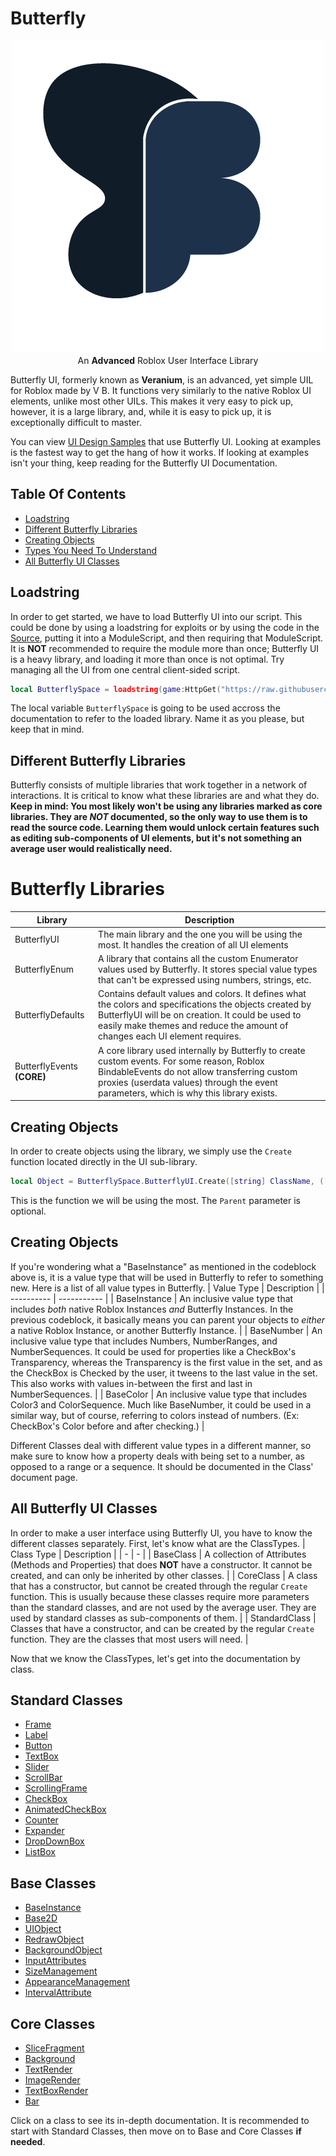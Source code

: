 # Butterfly
<p align="center">
  <img src="https://raw.githubusercontent.com/0xVB/Butterfly/main/ButterflyUI.png" alt="Butterfly UI"></a></br>
  An <b>Advanced</b> Roblox User Interface Library
</p>

Butterfly UI, formerly known as **Veranium**, is an advanced, yet simple UIL for Roblox made by V B. It functions very similarly to the native Roblox UI elements, unlike most other UILs. This makes it very easy to pick up, however, it is a large library, and, while it is easy to pick up, it is exceptionally difficult to master.

You can view [UI Design Samples](/Samples) that use Butterfly UI. Looking at examples is the fastest way to get the hang of how it works.
If looking at examples isn't your thing, keep reading for the Butterfly UI Documentation.

## Table Of Contents
- [Loadstring](#loadstring)
- [Different Butterfly Libraries](#libraries)
- [Creating Objects](#create_obj)
- [Types You Need To Understand](#vtypes)
- [All Butterfly UI Classes](#bui_classes)

## Loadstring <a name = "loadstring"></a>
In order to get started, we have to load Butterfly UI into our script. This could be done by using a loadstring for exploits or by using the code in the [Source](/Source/ButterflyUI.lua), putting it into a ModuleScript, and then requiring that ModuleScript. It is **NOT** recommended to require the module more than once; Butterfly UI is a heavy library, and loading it more than once is not optimal. Try managing all the UI from one central client-sided script.
```lua
local ButterflySpace = loadstring(game:HttpGet("https://raw.githubusercontent.com/0xVB/Butterfly/main/Source/ButterflyUI.lua"))();
```
The local variable `ButterflySpace` is going to be used accross the documentation to refer to the loaded library. Name it as you please, but keep that in mind.

## Different Butterfly Libraries <a name = "loadstring"></a>
Butterfly consists of multiple libraries that work together in a network of interactions. It is critical to know what these libraries are and what they do.
**Keep in mind: You most likely won't be using any libraries marked as core libraries. They are *NOT* documented, so the only way to use them is to read the source code. Learning them would unlock certain features such as editing sub-components of UI elements, but it's not something an average user would realistically need.**
# Butterfly Libraries

| Library | Description |
| ----------- | ----------- |
| ButterflyUI | The main library and the one you will be using the most. It handles the creation of all UI elements |
| ButterflyEnum | A library that contains all the custom Enumerator values used by Butterfly. It stores special value types that can't be expressed using numbers, strings, etc. |
| ButterflyDefaults | Contains default values and colors. It defines what the colors and specifications the objects created by ButterflyUI will be on creation. It could be used to easily make themes and reduce the amount of changes each UI element requires. |
| ButterflyEvents **(CORE)** | A core library used internally by Butterfly to create custom events. For some reason, Roblox BindableEvents do not allow transferring custom proxies (userdata values) through the event parameters, which is why this library exists. |

## Creating Objects <a name = "create_obj"></a>
In order to create objects using the library, we simply use the `Create` function located directly in the UI sub-library.
```lua
local Object = ButterflySpace.ButterflyUI.Create([string] ClassName, ([BaseInstance] Parent));
```
This is the function we will be using the most. The `Parent` parameter is optional.

## Creating Objects <a name = "vtypes"></a>
If you're wondering what a "BaseInstance" as mentioned in the codeblock above is, it is a value type that will be used in Butterfly to refer to something new. Here is a list of all value types in Butterfly.
| Value Type | Description |
| ---------- | ----------- |
| BaseInstance | An inclusive value type that includes *both* native Roblox Instances *and* Butterfly Instances. In the previous codeblock, it basically means you can parent your objects to *either* a native Roblox Instance, or another Butterfly Instance. |
| BaseNumber | An inclusive value type that includes Numbers, NumberRanges, and NumberSequences. It could be used for properties like a CheckBox's Transparency, whereas the Transparency is the first value in the set, and as the CheckBox is Checked by the user, it tweens to the last value in the set. This also works with values in-between the first and last in NumberSequences. |
| BaseColor | An inclusive value type that includes Color3 and ColorSequence. Much like BaseNumber, it could be used in a similar way, but of course, referring to colors instead of numbers. (Ex: CheckBox's Color before and after checking.) |

Different Classes deal with different value types in a different manner, so make sure to know how a property deals with being set to a number, as opposed to a range or a sequence. It should be documented in the Class' document page.

## All Butterfly UI Classes <a name = "bui_classes"></a>
In order to make a user interface using Butterfly UI, you have to know the different classes separately. First, let's know what are the ClassTypes.
| Class Type | Description |
| - | - |
| BaseClass | A collection of Attributes (Methods and Properties) that does **NOT** have a constructor. It cannot be created, and can only be inherited by other classes. |
| CoreClass | A class that has a constructor, but cannot be created through the regular `Create` function. This is usually because these classes require more parameters than the standard classes, and are not used by the average user. They are used by standard classes as sub-components of them. |
| StandardClass | Classes that have a constructor, and can be created by the regular `Create` function. They are the classes that most users will need. |

Now that we know the ClassTypes, let's get into the documentation by class.

## Standard Classes
- [Frame](/Documentation/StandardClasses/Frame.md)
- [Label](/Documentation/StandardClasses/Label.md)
- [Button](/Documentation/StandardClasses/Button.md)
- [TextBox](/Documentation/StandardClasses/TextBox.md)
- [Slider](/Documentation/StandardClasses/Slider.md)
- [ScrollBar](/Documentation/StandardClasses/ScrollBar.md)
- [ScrollingFrame](/Documentation/StandardClasses/ScrollingFrame.md)
- [CheckBox](/Documentation/StandardClasses/CheckBox.md)
- [AnimatedCheckBox](/Documentation/StandardClasses/AnimatedCheckBox.md)
- [Counter](/Documentation/StandardClasses/Counter.md)
- [Expander](/Documentation/StandardClasses/Expander.md)
- [DropDownBox](/Documentation/StandardClasses/DropDownBox.md)
- [ListBox](/Documentation/StandardClasses/ListBox.md)

## Base Classes
- [BaseInstance](/Documentation/BaseClasses/BaseInstance.md)
- [Base2D](/Documentation/BaseClasses/Base2D.md)
- [UIObject](/Documentation/BaseClasses/UIObject.md)
- [RedrawObject](/Documentation/BaseClasses/RedrawObject.md)
- [BackgroundObject](/Documentation/BaseClasses/BackgroundObject.md)
- [InputAttributes](/Documentation/BaseClasses/InputAttributes.md)
- [SizeManagement](/Documentation/BaseClasses/SizeManagement.md)
- [AppearanceManagement](/Documentation/BaseClasses/AppearanceManagement.md)
- [IntervalAttribute](/Documentation/BaseClasses/IntervalAttribute.md)

## Core Classes
- [SliceFragment](/Documentation/CoreClasses/SliceFragment.md)
- [Background](/Documentation/CoreClasses/Background.md)
- [TextRender](/Documentation/CoreClasses/TextRender.md)
- [ImageRender](/Documentation/CoreClasses/ImageRender.md)
- [TextBoxRender](/Documentation/CoreClasses/TextBoxRender.md)
- [Bar](/Documentation/CoreClasses/Bar.md)

Click on a class to see its in-depth documentation. It is recommended to start with Standard Classes, then move on to Base and Core Classes **if needed**.
